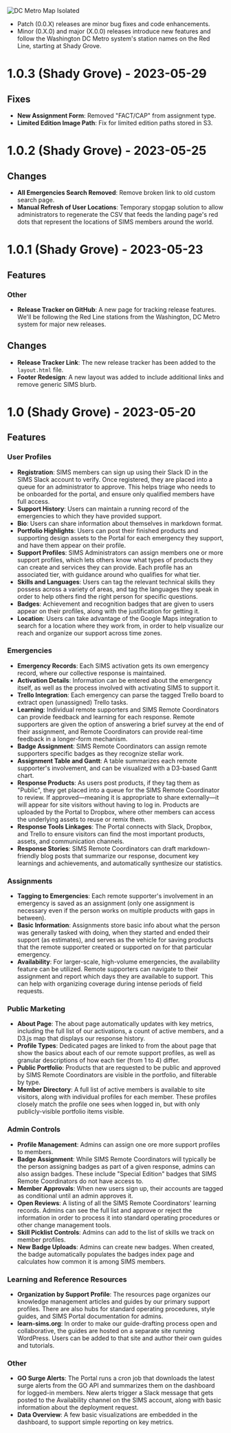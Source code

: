 ![DC Metro Map Isolated](https://github.com/JonathanGarro/sims-portal-releases/assets/8890661/88a441fe-47b6-4874-90e6-83d3a64f0341)

- Patch (0.0.X) releases are minor bug fixes and code enhancements. 
- Minor (0.X.0) and major (X.0.0) releases introduce new features and follow the Washington DC Metro system's station names on the Red Line, starting at Shady Grove.

# 1.0.3 (Shady Grove) - 2023-05-29

## Fixes

- **New Assignment Form**: Removed "FACT/CAP" from assignment type.
- **Limited Edition Image Path**: Fix for limited edition paths stored in S3.

# 1.0.2 (Shady Grove) - 2023-05-25

## Changes

- **All Emergencies Search Removed**: Remove broken link to old custom search page.
- **Manual Refresh of User Locations**: Temporary stopgap solution to allow administrators to regenerate the CSV that feeds the landing page's red dots that represent the locations of SIMS members around the world.

# 1.0.1 (Shady Grove) - 2023-05-23

## Features

### Other

- **Release Tracker on GitHub**: A new page for tracking release features. We'll be following the Red Line stations from the Washington, DC Metro system for major new releases.

## Changes

- **Release Tracker Link**: The new release tracker has been added to the `layout.html` file.
- **Footer Redesign**: A new layout was added to include additional links and remove generic SIMS blurb.

# 1.0 (Shady Grove) - 2023-05-20

## Features

### User Profiles

- **Registration**: SIMS members can sign up using their Slack ID in the SIMS Slack account to verify. Once registered, they are placed into a queue for an administrator to approve. This helps triage who needs to be onboarded for the portal, and ensure only qualified members have full access. 
- **Support History**: Users can maintain a running record of the emergencies to which they have provided support.
- **Bio**: Users can share information about themselves in markdown format. 
- **Portfolio Highlights**: Users can post their finished products and supporting design assets to the Portal for each emergency they support, and have them appear on their profile.
- **Support Profiles**: SIMS Administrators can assign members one or more support profiles, which lets others know what types of products they can create and services they can provide. Each profile has an associated tier, with guidance around who qualifies for what tier.
- **Skills and Languages**: Users can tag the relevant technical skills they possess across a variety of areas, and tag the languages they speak in order to help others find the right person for specific questions.
- **Badges**: Achievement and recognition badges that are given to users appear on their profiles, along with the justification for getting it.
- **Location**: Users can take advantage of the Google Maps integration to search for a location where they work from, in order to help visualize our reach and organize our support across time zones.

### Emergencies

- **Emergency Records**: Each SIMS activation gets its own emergency record, where our collective response is maintained. 
- **Activation Details**: Information can be entered about the emergency itself, as well as the process involved with activating SIMS to support it.
- **Trello Integration**: Each emergency can parse the tagged Trello board to extract open (unassigned) Trello tasks.
- **Learning**: Individual remote supporters and SIMS Remote Coordinators can provide feedback and learning for each response. Remote supporters are given the option of answering a brief survey at the end of their assignment, and Remote Coordinators can provide real-time feedback in a longer-form mechanism. 
- **Badge Assignment**: SIMS Remote Coordinators can assign remote supporters specific badges as they recognize stellar work.
- **Assignment Table and Gantt**: A table summarizes each remote supporter's involvement, and can be visualized with a D3-based Gantt chart.
- **Response Products**: As users post products, if they tag them as "Public", they get placed into a queue for the SIMS Remote Coordinator to review. If approved—meaning it is appropriate to share externally—it will appear for site visitors without having to log in. Products are uploaded by the Portal to Dropbox, where other members can access the underlying assets to reuse or remix them.
- **Response Tools Linkages**: The Portal connects with Slack, Dropbox, and Trello to ensure visitors can find the most important products, assets, and communication channels. 
- **Response Stories**: SIMS Remote Coordinators can draft markdown-friendly blog posts that summarize our response, document key learnings and achievements, and automatically synthesize our statistics. 

### Assignments

- **Tagging to Emergencies**: Each remote supporter's involvement in an emergency is saved as an assignment (only one assignment is necessary even if the person works on multiple products with gaps in between). 
- **Basic Information**: Assignments store basic info about what the person was generally tasked with doing, when they started and ended their support (as estimates), and serves as the vehicle for saving products that the remote supporter created or supported on for that particular emergency.
- **Availability**: For larger-scale, high-volume emergencies, the availability feature can be utilized. Remote supporters can navigate to their assignment and report which days they are available to support. This can help with organizing coverage during intense periods of field requests.

### Public Marketing

- **About Page**: The about page automatically updates with key metrics, including the full list of our activations, a count of active members, and a D3.js map that displays our response history.
- **Profile Types**: Dedicated pages are linked to from the about page that show the basics about each of our remote support profiles, as well as granular descriptions of how each tier (from 1 to 4) differ.
- **Public Portfolio**: Products that are requested to be public and approved by SIMS Remote Coordinators are visible in the portfolio, and filterable by type. 
- **Member Directory**: A full list of active members is available to site visitors, along with individual profiles for each member. These profiles closely match the profile one sees when logged in, but with only publicly-visible portfolio items visible.

### Admin Controls

- **Profile Management**: Admins can assign one ore more support profiles to members.
- **Badge Assignment**: While SIMS Remote Coordinators will typically be the person assigning badges as part of a given response, admins can also assign badges. These include "Special Edition" badges that SIMS Remote Coordinators do not have access to.
- **Member Approvals**: When new users sign up, their accounts are tagged as conditional until an admin approves it.
- **Open Reviews**: A listing of all the SIMS Remote Coordinators' learning records. Admins can see the full list and approve or reject the information in order to process it into standard operating procedures or other change management tools. 
- **Skill Picklist Controls**: Admins can add to the list of skills we track on member profiles.
- **New Badge Uploads**: Admins can create new badges. When created, the badge automatically populates the badges index page and calculates how common it is among SIMS members.

### Learning and Reference Resources

- **Organization by Support Profile**: The resources page organizes our knowledge management articles and guides by our primary support profiles. There are also hubs for standard operating procedures, style guides, and SIMS Portal documentation for admins.
- **learn-sims.org**: In order to make our guide-drafting process open and collaborative, the guides are hosted on a separate site running WordPress. Users can be added to that site and author their own guides and tutorials. 

### Other

- **GO Surge Alerts**: The Portal runs a cron job that downloads the latest surge alerts from the GO API and summarizes them on the dashboard for logged-in members. New alerts trigger a Slack message that gets posted to the Availability channel on the SIMS account, along with basic information about the deployment request.
- **Data Overview**: A few basic visualizations are embedded in the dashboard, to support simple reporting on key metrics.
